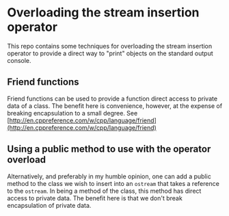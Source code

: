 # Overloading the stream insertion operator

This repo contains some techniques for overloading the stream insertion operator to provide a direct way to "print" objects on the standard output console.

## Friend functions

Friend functions can be used to provide a function direct access to private data of a class. The benefit here is convenience, however, at the expense of breaking encapsulation to a small degree. See [http://en.cppreference.com/w/cpp/language/friend](http://en.cppreference.com/w/cpp/language/friend)

## Using a public method to use with the operator overload

Alternatively, and preferably in my humble opinion, one can add a public method to the class we wish to insert into an `ostream` that takes a reference to the `ostream`. In being a method of the class, this method has direct access to private data. The benefit here is that we don't break encapsulation of private data.
